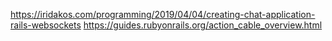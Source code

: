 https://iridakos.com/programming/2019/04/04/creating-chat-application-rails-websockets
https://guides.rubyonrails.org/action_cable_overview.html

